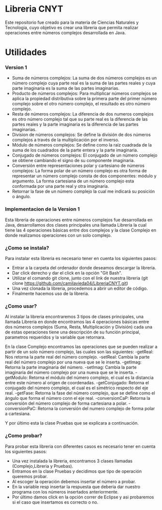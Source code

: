 # Libreria CNYT


Este repositorio fue creado para la materia de Ciencias Naturales y Tecnologia, cuyo objetivo es crear una libreria que permita realizar operaciones entre números complejos desarrollada en Java. 


# Utilidades

### Version 1

- Suma de números complejos: La suma de dos números complejos es un número complejo cuya parte real es la suma de las partes reales y cuya parte imaginaria es la suma de las partes imaginarias.
- Producto de  números complejos: Para multiplicar números complejos se aplica la propiedad distributiva sobre la primera parte del primer número complejo sobre el otro número complejo, el resultado es otro número complejo.
- Resta de  números complejos: La diferencia de dos numeros complejos es otro número complejo tal que su parte real es la diferencia de las partes reales y la parte imaginaria es la diferencia de las partes imaginarias.
- Division de números complejos: Se define la división de dos números complejos a través de la multiplicación por el inverso. 
- Módulo de números complejos: Se define como la raíz cuadrada de la suma de los cuadrados de la parte entera y la parte imaginaria.
- Conjugado de números complejos: El conjugado de un número complejo se obtiene cambiando el signo de su componente imaginaria. 
- Conversión entre representaciones polar y cartesiano de números complejos: La forma polar de un número complejo es otra forma de representar un número complejo consta de dos componentes: módulo y argumento. La forma cartesiana de un número complejo esta conformada por una parte real y otra imaginaria.
- Retornar la fase de un número complejo la cual me indicará su posición o ángulo.

### Implementacion de la Version 1

Esta libreria de operaciones entre números complejos fue desarrollada en Java, desarrollamos dos clases principales una llamada Libreria la cual tiene las 4 operaciones básicas entre dos complejos y la clase Complejo en donde realizamos operaciones con un solo complejo.


### ¿Como se instala?

Para instalar esta libreria es necesario tener en cuenta los siguientes pasos:
- Entrar a la carpeta del ordenador donde deseamos descargar la libreria.
- Dar click derecho y dar el click en la opción "Git Bash".
- Utilizar el comando git clone, junto con el link de nuestra libreria (git clone https://github.com/camilavieda04/LibreriaCNYT.git)
- Una vez clonada la libreria, procedemos a abrir un editor de código.
- Finalmente hacemos uso de la libreria.

### ¿Como usar?

Al instalar la libreria encontraremos 3 tipos de clases principales, una llamada Libreria en donde encontramos las 4 operaciones básicas entre dos números complejos (Suma, Resta, Multiplicación y División) cada una de estas operaciones tiene una descripción de su función principal, parametros requeridos y la variable que retornara. 

En la clase Complejo encontramos las operaciones que se pueden realizar a partir de un solo número complejo, las cuales son las siguientes:
-getReal: Nos retorna la parte real del número complejo.
-setReal: Cambia la parte real del número complejo por una nueva que se le inserta.
-getImag: Retorna la parte imaginaria del número.
-setImag: Cambia la parte imaginaria del número complejo por una nueva que se le inserta. 
-getModulo: Retorna el módulo del número complejo, el cual es la distancia entre este número al origen de coordenadas.
-getConjugado: Retorna el conjugado del número complejo, el cual es el simétrico respecto del eje real.
-getFase: Retorna la fase del número complejo, que se define como el ángulo que forma el número conn el eje real. 
-conversionCaP: Retorna la conversión del número complejo de forma cartesiana a polar.
-conversionPaC: Retorna la conversión del numero complejo de forma polar a cartesiana.

Y por último esta la clase Pruebas que se explicara a continuación. 


### ¿Como probar?

Para probar esta libreria con diferentes casos es necesario tener en cuenta los siguientes pasos:
- Una vez instalada la libreria, encontramos 3 clases llamadas (Complejo,Libreria y Pruebas).
- Entramos en la clase Pruebas y decidimos que tipo de operación queremos probar. 
- Al escoger la operación debemos insertar el número a probar.
- En la variable resp insertar la respuesta que deberia dar nuestro programa con los números insertados anteriormente.
- Por último damos click en la opción correr de Eclipse y asi probaremos si el caso que insertamos es correcto o no.



